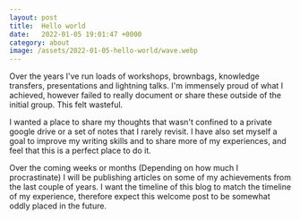 ```yaml
---
layout: post
title:  Hello world
date:   2022-01-05 19:01:47 +0000
category: about
image: /assets/2022-01-05-hello-world/wave.webp
---
```


Over the years I've run loads of workshops, brownbags, knowledge transfers, presentations and lightning talks. I'm immensely proud of what I achieved, however failed to really document or share these outside of the initial group. This felt wasteful. 

<!--more-->

I wanted a place to share my thoughts that wasn't confined to a private google drive or a set of notes that I rarely revisit. I have also set myself a goal to improve my writing skills and to share more of my experiences, and feel that this is a perfect place to do it.

Over the coming weeks or months (Depending on how much I procrastinate) I will be publishing articles on some of my achievements from the last couple of years. I want the timeline of this blog to match the timeline of my experience, therefore expect this welcome post to be somewhat oddly placed in the future.
